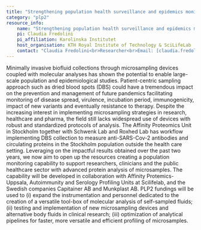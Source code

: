 ```yaml
---
title: "Strengthening population health surveillance and epidemics monitoring by microsampling"
category: "plp2"
resource_info:
    name: "Strengthening population health surveillance and epidemics monitoring by microsampling"
    pi: Claudia Fredolini
    pi_affiliation: Karolinska Institutet
    host_organisation: KTH Royal Institute of Technology & SciLifeLab
    contact: "Claudia Fredolini<br>Researcher<br>Email: [claudia.fredolini@scilifelab.se](mailto:claudia.fredolini@scilifelab.se)"
---
```


Minimally invasive biofluid collections through microsampling devices coupled with molecular analyses has shown the potential to enable large-scale population and epidemiological studies. Patient-centric sampling approach such as dried blood spots (DBS) could have a tremendous impact on the prevention and management of future pandemics facilitating monitoring of disease spread, virulence, incubation period, immunogenicity, impact of new variants and eventually resistance to therapy. Despite the increasing interest in implementing microsampling strategies in research, healthcare and pharma, the field still lacks widespread use of devices with robust and standardized protocols of analysis. The Affinity Proteomics Unit in Stockholm together with Schwenk Lab and Roxhed Lab has workflow implementing DBS collection to measure anti-SARS-Cov-2 antibodies and circulating proteins in the Stockholm population outside the health care setting. Leveraging on the impactful results obtained over the past two years, we now aim to open up the resources creating a population monitoring capability to support researchers, clinicians and the public healthcare sector with advanced protein analysis of microsamples. The capability will be developed in collaboration with Affinity Protemics-Uppsala, Autoimmunity and Serology Profiling Units at Scilifelab, and the Swedish companies Capitainer AB and Munkplast AB. PLP2 fundings will be used to (i) expand the instrumentation and personnel dedicated to the creation of a versatile tool-box of molecular analysis of self-sampled fluids; (ii) testing and implementation of new microsampling devices and alternative body fluids in clinical research; (iii) optimization of analytical pipelines for faster, more versatile and efficient profiling of microsamples.
